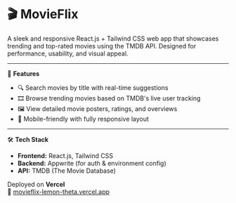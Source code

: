 # 🎬 MovieFlix

A sleek and responsive React.js + Tailwind CSS web app that showcases trending and top-rated movies using the TMDB API. Designed for performance, usability, and visual appeal.

---

🚀 **Features**
- 🔍 Search movies by title with real-time suggestions
- 🎞️ Browse trending movies based on TMDB's live user tracking
- 🖼️ View detailed movie posters, ratings, and overviews
- 🌙 Mobile-friendly with fully responsive layout

---

🛠 **Tech Stack**
- **Frontend:** React.js, Tailwind CSS
- **Backend:** Appwrite (for auth & environment config)
- **API:** TMDB (The Movie Database)

Deployed on **Vercel**  
🔗 [movieflix-lemon-theta.vercel.app](https://movieflix-lemon-theta.vercel.app)

 
